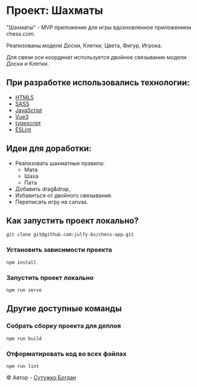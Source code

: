 # Проект: Шахматы

"Шахматы" - MVP приложение для игры вдохновленное приложением chess.com.

Реализованы модели Доски, Клетки, Цвета, Фигур, Игрока. 

Для связи оси координат используется двойное связывание модели Доски и Клетки.


## При разработке использовались технологии:
- [HTML5][html]
- [SASS][sass]
- [JavaScript][js]
- [Vue3][vue]
- [typescript][ts]
- [ESLint][es-lint]

## Идеи для доработки:
- Реализовать шахматные правила:
    + Мата
    + Шаха
    + Пата
- Добавить drag&drop,
- Избавиться от двойного связывания.
- Переписать игру на canvas.

## Как запустить проект локально?

```
git clone git@github.com:julfy-bs/chess-app.git
```
### Установить зависимости проекта

```
npm install
```

### Запустить проект локально

```
npm run serve
```

## Другие доступные команды

### Собрать сборку проекта для деплоя

```
npm run build
```

### Отформатировать код во всех файлах

```
npm run lint
```

&copy; Автор - [Сутужко Богдан][author-portfolio]

[//]: # 'Общие переменные автора'
[author-portfolio]: https://github.com/julfy-bs

[//]: # 'Переменные используемых технологий'
[html]: https://html5.org/
[sass]: https://sass-lang.com/
[js]: https://www.javascript.com/
[vue]: https://vuejs.org/
[ts]: https://www.typescriptlang.org/
[es-lint]: https://eslint.org/
